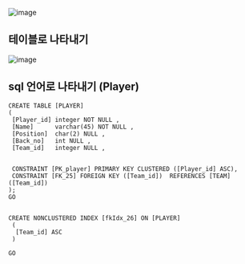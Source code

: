 ![image](https://user-images.githubusercontent.com/73538957/113555064-46314800-9635-11eb-8d4e-53f1c9298e8b.png)


## 테이블로 나타내기

![image](https://user-images.githubusercontent.com/73538957/113555211-7c6ec780-9635-11eb-877c-fc8dd3a8b607.png)


## sql 언어로 나타내기 (Player)

```mysql
CREATE TABLE [PLAYER]
(
 [Player_id] integer NOT NULL ,
 [Name]      varchar(45) NOT NULL ,
 [Position]  char(2) NULL ,
 [Back_no]   int NULL ,
 [Team_id]   integer NULL ,


 CONSTRAINT [PK_player] PRIMARY KEY CLUSTERED ([Player_id] ASC),
 CONSTRAINT [FK_25] FOREIGN KEY ([Team_id])  REFERENCES [TEAM]([Team_id])
);
GO


CREATE NONCLUSTERED INDEX [fkIdx_26] ON [PLAYER] 
 (
  [Team_id] ASC
 )

GO
```

